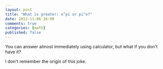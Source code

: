 ```yaml
---
layout: post
title: "What is greater: e^pi or pi^e?"
date: 2012-11-06 16:00
comments: true
categories: [math]
published: false
---
```


You can answer almost immediately using calculator, but what if you don't have it?

<!-- more -->

I don't remember the origin of this joke.
